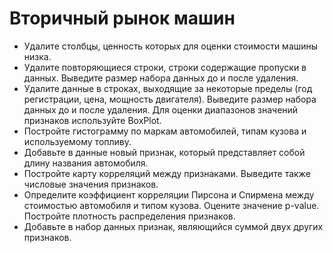 # Вторичный рынок машин
- Удалите столбцы, ценность которых для оценки стоимости машины низка.
- Удалите повторяющиеся строки, строки содержащие пропуски в данных. Выведите размер набора данных до и после удаления.
- Удалите данные в строках, выходящие за некоторые пределы (год регистрации, цена, мощность двигателя). Выведите размер набора данных до и после удаления. Для оценки диапазонов значений признаков используйте BoxPlot.
- Постройте гистограмму по маркам автомобилей, типам кузова и используемому топливу.
- Добавьте в данные новый признак, который представляет собой длину названия автомобиля.
- Постройте карту корреляций между признаками. Выведите также числовые значения признаков.
- Определите коэффициент корреляции Пирсона и Спирмена между стоимостью автомобиля и типом кузова. Оцените значение p-value. Постройте плотность распределения признаков.
- Добавьте в набор данных признак, являющийся суммой двух других признаков.